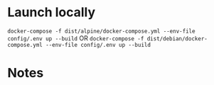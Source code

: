 # Launch locally


`docker-compose -f dist/alpine/docker-compose.yml --env-file config/.env up --build`
OR
`docker-compose -f dist/debian/docker-compose.yml --env-file config/.env up --build`


# Notes

